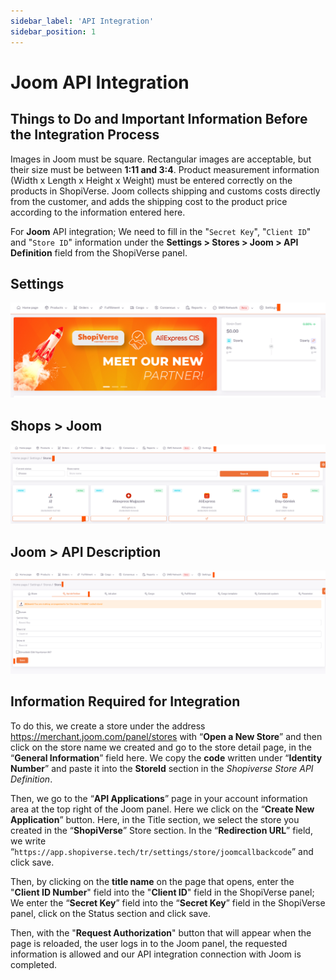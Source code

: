 ```yaml
---
sidebar_label: 'API Integration'
sidebar_position: 1
---
```



# Joom API Integration

## Things to Do and Important Information Before the Integration Process

Images in Joom must be square. Rectangular images are acceptable, but their size must be between **1:11 and 3:4**.
Product measurement information (Width x Length x Height x Weight) must be entered correctly on the products in ShopiVerse. Joom collects shipping and customs costs directly from the customer, and adds the shipping cost to the product price according to the information entered here.

For **Joom** API integration; We need to fill in the "`Secret Key`", "`Client ID`" and "`Store ID`" information under the **Settings > Stores > Joom > API Definition** field from the ShopiVerse panel.


## Settings
![Settings](../joom/img/svayarlar.png)

 
## Shops > Joom
![Joom](../joom/img/svjoom.png)

## Joom > API Description
![JoomAPI](../joom/img/svjoomapi.png)

## Information Required for Integration
 
To do this, we create a store under the address https://merchant.joom.com/panel/stores with “**Open a New Store**” and then click on the store name we created and go to the store detail page, in the “**General Information**” field here. We copy the **code** written under “**Identity Number**” and paste it into the **StoreId** section in the *Shopiverse Store API Definition*.

Then, we go to the “**API Applications**” page in your account information area at the top right of the Joom panel. Here we click on the “**Create New Application**” button. Here, in the Title section, we select the store you created in the “**ShopiVerse**” Store section. In the “**Redirection URL**” field, we write “`https://app.shopiverse.tech/tr/settings/store/joomcallbackcode`” and click save.

Then, by clicking on the **title name** on the page that opens, enter the "**Client ID Number**" field into the "**Client ID**" field in the ShopiVerse panel; We enter the “**Secret Key**” field into the “**Secret Key**” field in the ShopiVerse panel, click on the Status section and click save.

Then, with the "**Request Authorization**" button that will appear when the page is reloaded, the user logs in to the Joom panel, the requested information is allowed and our API integration connection with Joom is completed.